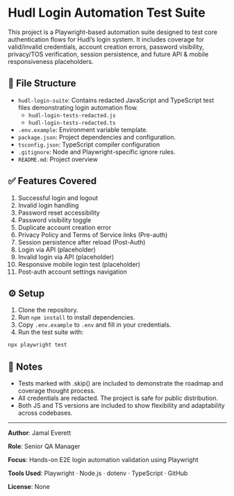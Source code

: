 # Hudl Login Automation Test Suite

This project is a Playwright-based automation suite designed to test core authentication flows for Hudl’s login system. It includes coverage for valid/invalid credentials, account creation errors, password visibility, privacy/TOS verification, session persistence, and future API & mobile responsiveness placeholders.

## 📁 File Structure

- `hudl-login-suite`: Contains redacted JavaScript and TypeScript test files demonstrating login automation flow.
  - `hudl-login-tests-redacted.js`
  - `hudl-login-tests-redacted.ts`
- `.env.example`: Environment variable template.
- `package.json`: Project dependencies and configuration.
- `tsconfig.json`: TypeScript compiler configuration
- `.gitignore`: Node and Playwright-specific ignore rules.
- `README.md`: Project overview 

## ✅ Features Covered

1. Successful login and logout
2. Invalid login handling
3. Password reset accessibility
4. Password visibility toggle
5. Duplicate account creation error
6. Privacy Policy and Terms of Service links (Pre-auth)
7. Session persistence after reload (Post-Auth)
8. Login via API (placeholder)
9. Invalid login via API (placeholder)
10. Responsive mobile login test (placeholder)
11. Post-auth account settings navigation

## ⚙️ Setup

1. Clone the repository.
2. Run `npm install` to install dependencies.
3. Copy `.env.example` to `.env` and fill in your credentials.
4. Run the test suite with:

```bash
npx playwright test
```

## 📌 Notes

- Tests marked with .skip() are included to demonstrate the roadmap and coverage thought process.
- All credentials are redacted. The project is safe for public distribution.
- Both JS and TS versions are included to show flexibility and adaptability across codebases.

---

**Author**: Jamal Everett 

**Role**: Senior QA Manager

**Focus**: Hands-on E2E login automation validation using Playwright

**Tools Used**: Playwright · Node.js · dotenv · TypeScript · GitHub

**License**: None
